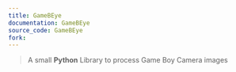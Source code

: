 ```yaml
---
title: GameBEye
documentation: GameBEye
source_code: GameBEye
fork:
---
```


> A small **Python** Library to process Game Boy Camera images